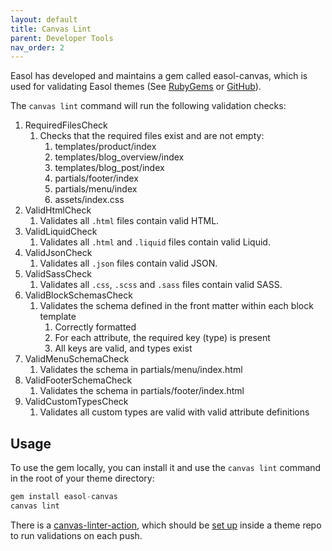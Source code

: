 ```yaml
---
layout: default
title: Canvas Lint
parent: Developer Tools
nav_order: 2
---
```


Easol has developed and maintains a gem called easol-canvas, which is used for validating Easol themes (See [RubyGems](https://rubygems.org/gems/easol-canvas) or [GitHub](https://github.com/easolhq/canvas)).

The `canvas lint` command will run the following validation checks:

1. RequiredFilesCheck
    1. Checks that the required files exist and are not empty:
        1. templates/product/index
        2. templates/blog_overview/index
        3. templates/blog_post/index
        4. partials/footer/index
        5. partials/menu/index
        6. assets/index.css
2. ValidHtmlCheck
    1. Validates all `.html` files contain valid HTML.
3. ValidLiquidCheck
    1. Validates all `.html` and `.liquid` files contain valid Liquid.
4. ValidJsonCheck
    1. Validates all `.json` files contain valid JSON.
5. ValidSassCheck
    1. Validates all `.css`, `.scss` and `.sass` files contain valid SASS.
6. ValidBlockSchemasCheck
    1. Validates the schema defined in the front matter within each block template
        1. Correctly formatted
        2. For each attribute, the required key (type) is present
        3. All keys are valid, and types exist
7. ValidMenuSchemaCheck
    1. Validates the schema in partials/menu/index.html
8. ValidFooterSchemaCheck
    1. Validates the schema in partials/footer/index.html
9. ValidCustomTypesCheck
    1. Validates all custom types are valid with valid attribute definitions

## Usage

To use the gem locally, you can install it and use the `canvas lint` command in the root of your theme directory:

```jsx
gem install easol-canvas
canvas lint
```

There is a [canvas-linter-action](https://github.com/easolhq/canvas-linter-action), which should be [set up](https://github.com/easolhq/canvas-linter-action/blob/main/README.md) inside a theme repo to run validations on each push. 
